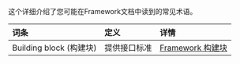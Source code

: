这个详细介绍了您可能在Framework文档中读到的常见术语。

<div class="custom-table">

|  词条   | 定义  | 详情   |
| :----| :---- |:---- |
| Building block (构建块) | 提供接口标准 | [Framework 构建块](/framework/concepts/building-blocks-concept) |

</div>